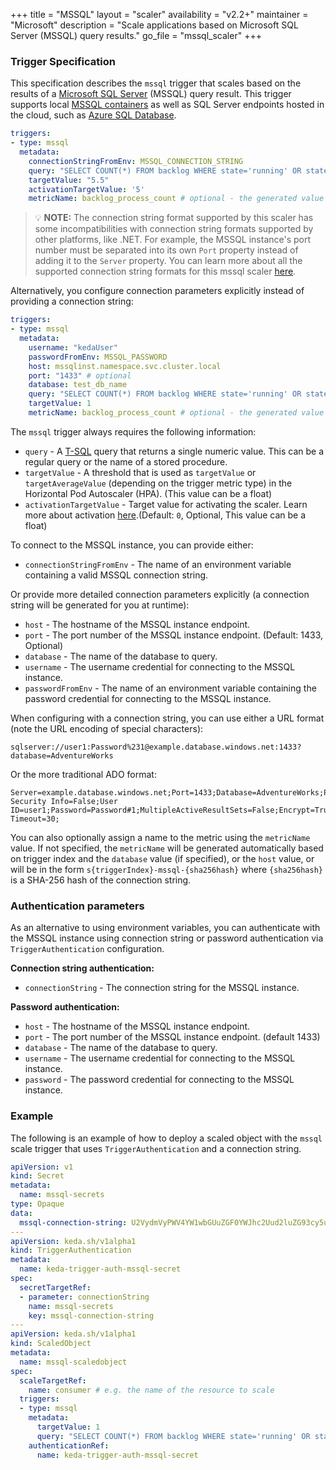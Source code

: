 +++
title = "MSSQL"
layout = "scaler"
availability = "v2.2+"
maintainer = "Microsoft"
description = "Scale applications based on Microsoft SQL Server (MSSQL) query results."
go_file = "mssql_scaler"
+++

### Trigger Specification

This specification describes the `mssql` trigger that scales based on the results of a [Microsoft SQL Server](https://www.microsoft.com/sql-server/) (MSSQL) query result. This trigger supports local [MSSQL containers](https://hub.docker.com/_/microsoft-mssql-server) as well as SQL Server endpoints hosted in the cloud, such as [Azure SQL Database](https://azure.microsoft.com/services/sql-database/).

```yaml
triggers:
- type: mssql
  metadata:
    connectionStringFromEnv: MSSQL_CONNECTION_STRING
    query: "SELECT COUNT(*) FROM backlog WHERE state='running' OR state='queued'"
    targetValue: "5.5"
    activationTargetValue: '5'
    metricName: backlog_process_count # optional - the generated value would be `mssql-{sha256hash}`
```

> 💡 **NOTE:** The connection string format supported by this scaler has some incompatibilities with connection string formats supported by other platforms, like .NET. For example, the MSSQL instance's port number must be separated into its own `Port` property instead of adding it to the `Server` property. You can learn more about all the supported connection string formats for this mssql scaler [here](https://github.com/denisenkom/go-mssqldb#the-connection-string-can-be-specified-in-one-of-three-formats).

Alternatively, you configure connection parameters explicitly instead of providing a connection string:

```yaml
triggers:
- type: mssql
  metadata:
    username: "kedaUser"
    passwordFromEnv: MSSQL_PASSWORD
    host: mssqlinst.namespace.svc.cluster.local
    port: "1433" # optional
    database: test_db_name
    query: "SELECT COUNT(*) FROM backlog WHERE state='running' OR state='queued'"
    targetValue: 1
    metricName: backlog_process_count # optional - the generated value would be `mssql-test_db_name`
```

The `mssql` trigger always requires the following information:

- `query` - A [T-SQL](https://docs.microsoft.com/sql/t-sql/language-reference) query that returns a single numeric value. This can be a regular query or the name of a stored procedure.
- `targetValue` - A threshold that is used as `targetValue` or `targetAverageValue` (depending on the trigger metric type) in the Horizontal Pod Autoscaler (HPA). (This value can be a float)
- `activationTargetValue` - Target value for activating the scaler. Learn more about activation [here](./../concepts/scaling-deployments.md#activating-and-scaling-thresholds).(Default: `0`, Optional, This value can be a float)

To connect to the MSSQL instance, you can provide either:

- `connectionStringFromEnv` - The name of an environment variable containing a valid MSSQL connection string.

Or provide more detailed connection parameters explicitly (a connection string will be generated for you at runtime):

- `host` - The hostname of the MSSQL instance endpoint.
- `port` - The port number of the MSSQL instance endpoint. (Default: 1433, Optional)
- `database` - The name of the database to query.
- `username` - The username credential for connecting to the MSSQL instance.
- `passwordFromEnv` - The name of an environment variable containing the password credential for connecting to the MSSQL instance.

When configuring with a connection string, you can use either a URL format (note the URL encoding of special characters):

```
sqlserver://user1:Password%231@example.database.windows.net:1433?database=AdventureWorks
```

Or the more traditional ADO format:

```
Server=example.database.windows.net;Port=1433;Database=AdventureWorks;Persist Security Info=False;User ID=user1;Password=Password#1;MultipleActiveResultSets=False;Encrypt=True;TrustServerCertificate=False;Connection Timeout=30;
```

You can also optionally assign a name to the metric using the `metricName` value. If not specified, the `metricName` will be generated automatically based on trigger index and the `database` value (if specified), or the `host` value, or will be in the form `s{triggerIndex}-mssql-{sha256hash}` where `{sha256hash}` is a SHA-256 hash of the connection string.

### Authentication parameters

As an alternative to using environment variables, you can authenticate with the MSSQL instance using connection string or password authentication via `TriggerAuthentication` configuration.

**Connection string authentication:**

- `connectionString` - The connection string for the MSSQL instance.

**Password authentication:**

- `host` - The hostname of the MSSQL instance endpoint.
- `port` - The port number of the MSSQL instance endpoint. (default 1433)
- `database` - The name of the database to query.
- `username` - The username credential for connecting to the MSSQL instance.
- `password` - The password credential for connecting to the MSSQL instance.

### Example

The following is an example of how to deploy a scaled object with the `mssql` scale trigger that uses `TriggerAuthentication` and a connection string.

```yaml
apiVersion: v1
kind: Secret
metadata:
  name: mssql-secrets
type: Opaque
data:
  mssql-connection-string: U2VydmVyPWV4YW1wbGUuZGF0YWJhc2Uud2luZG93cy5uZXQ7cG9ydD0xNDMzO0RhdGFiYXNlPUFkdmVudHVyZVdvcmtzO1BlcnNpc3QgU2VjdXJpdHkgSW5mbz1GYWxzZTtVc2VyIElEPXVzZXIxO1Bhc3N3b3JkPVBhc3N3b3JkIzE7RW5jcnlwdD1UcnVlO1RydXN0U2VydmVyQ2VydGlmaWNhdGU9RmFsc2U7 # base64 encoded value of MSSQL connectionString of format "Server=example.database.windows.net;port=1433;Database=AdventureWorks;Persist Security Info=False;User ID=user1;Password=Password#1;Encrypt=True;TrustServerCertificate=False;"
---
apiVersion: keda.sh/v1alpha1
kind: TriggerAuthentication
metadata:
  name: keda-trigger-auth-mssql-secret
spec:
  secretTargetRef:
  - parameter: connectionString
    name: mssql-secrets
    key: mssql-connection-string
---
apiVersion: keda.sh/v1alpha1
kind: ScaledObject
metadata:
  name: mssql-scaledobject
spec:
  scaleTargetRef:
    name: consumer # e.g. the name of the resource to scale
  triggers:
  - type: mssql
    metadata:
      targetValue: 1
      query: "SELECT COUNT(*) FROM backlog WHERE state='running' OR state='queued'"
    authenticationRef:
      name: keda-trigger-auth-mssql-secret
```

